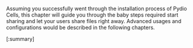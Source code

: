 Assuming you successfully went through the installation process of Pydio Cells, this chapter will guide you through the baby steps required start sharing and let your users share files right away.  Advanced usages and configurations would be described in the following chapters.

[:summary]
